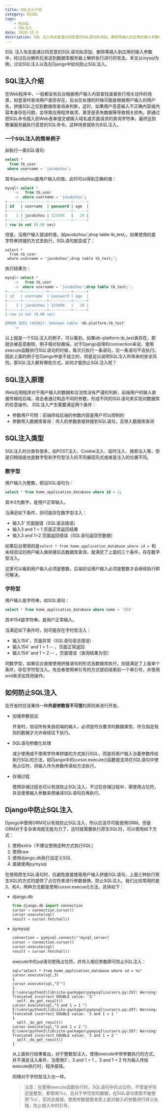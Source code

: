 ```yaml
---
title: SQL注入介绍
category: MySQL
tags:
	- MySQL
	- SQL注入
date: 2020-12-5
description: SQL 注入攻击是通过将恶意的SQL语句如添加、删除等插入到应用的输入参数中，经过后台解析后发送到数据库服务器上解析执行进行的攻击。本文以mysql为例，讨论SQL注入以及在Django中如何防止SQL注入。
---
```


SQL 注入攻击是通过将恶意的SQL语句如添加、删除等插入到应用的输入参数中，经过后台解析后发送到数据库服务器上解析执行进行的攻击。本文以mysql为例，讨论SQL注入以及在Django中如何防止SQL注入。

## SQL注入介绍

在Web程序中，一般都会有后台根据用户输入内容查找或者执行相关动作的场景，如登录时查询用户是否存在。后台在处理的时候可能是根据用户输入的用户名，拼接SQL之后到数据库查询来判断，这时，如果用户恶意输入不正确内容或内容本身存在问题，会导致应用程序崩溃，甚至是丢失数据等导致相关损失。即通过把SQL命令插入到Web表单提交或输入域名或页面请求的查询字符串，最终达到欺骗服务器执行恶意的SQL命令。这种场景就称为SQL注入。

### 一个SQL注入的简单例子

如执行一条SQL语句:

```sql
select * 
  from tb_user 
 where username = 'jacobzhou';
```

其中jacobzhou是用户输入的值，此时可以得到正确的值：

```sql
mysql> select * 
    ->   from tb_user 
    ->  where username = 'jacobzhou';
+------+-----------+----------+------+
| id   | username  | password | age  |
+------+-----------+----------+------+
|    1 | jacobzhou | 123456   |   29 |
+------+-----------+----------+------+
1 row in set (0.00 sec)
```

但是，当用户输入错误的值，如jacobzhou';drop table  tb_test;，如果使用的是字符串拼接的方式去执行，SQL语句就变成了：

```mysql
select * 
  from tb_user 
 where username = 'jacobzhou';drop table tb_test;';
```

执行结果为：

```sql
mysql> select * 
    ->   from tb_user 
    ->  where username = 'jacobzhou';drop table tb_test;';
+------+-----------+----------+------+
| id   | username  | password | age  |
+------+-----------+----------+------+
|    1 | jacobzhou | 123456   |   29 |
+------+-----------+----------+------+
1 row in set (0.00 sec)

ERROR 1051 (42S02): Unknown table 'db-platform.tb_test'
    '> 
```

以上就是一个SQL注入的例子，可以看到，如果db-platform.tb_test表存在，那就会被恶意删除。例子相对较极端，对于Django自带的connection来说，使用execute函数执行SQL语句的时候，每次只执行一条语句，后一条语句不会执行。因此上面的例子在Django中是不成立的，但是足以说明SQL注入所带来的安全风险。那SQL注入都有哪些方式，如何才能防止SQL注入呢？

## SQL注入原理

Web应用程序对于用户输入的数据和合法性没有严谨的判断，前端用户的输入直接传输给后端，攻击者通过构造不同的参数，形成不同的SQL语句来实现对数据库的任意操作。
SQL注入产生需要满足两个条件：

- 参数用户可控：前端传给后端的参数内容是用户可以控制的
- 参数带入数据库查询：传入的参数直接拼接到SQL语句，且带入数据库查询

## SQL注入类型

SQL注入的分类有很多，如POST注入、Cookie注入、延时注入、搜索注入等，但是归根结底也是数字型和字符型注入的不同展现形式或者是注入的位置不同。

### 数字型

用户输入为整数，假设SQL语句为：

```sql
select * from home_application_database where id = 3; 
```

其中3为数字，是用户正常输入。

当满足如下条件，则可能存在数字型注入：

- 输入3' 页面报错（SQL语法错误）
- 输入3 and 1 = 1 页面正常返回结果
- 输入3 and 1=2 页面返回错误（SQL语句返回空数据）

如果后台使用的是`select * from home_application_database where id = `和未经验证的用户输入做拼接后去数据库查询，就满足了上面的三个条件，存在数字型注入。

这里可以看到用户输入必须是整数，后端验证用户输入必须是整数才会继续执行即可解决。

### 字符型

用户输入是字符串，如SQL语句：

```sql
select * from home_application_database where name = '154'
```

其中154是字符串，是用户正常输入。

当满足如下条件时，则可能存在字符型注入：

- 输入154'，页面异常（SQL语句语法错误）
- 输入154' and 1 = 1 -- ，页面正常返回
- 输入154' and 1 = 2 -- ，页面错误（查询结果为空）

同数字型，如果后台直接使用拼接语句的形式去数据库执行，则就满足了上面单个条件，存在字符型注入。攻击者使用单引号的方式提前结束前一个单引号，并使用and来添加其他操作。

## 如何防止SQL注入

在开发时应该秉持一种**外部参数皆不可信**的原则来进行开发。

- 加强参数验证

  开发时，验证所有来自前端的输入，必须是符合要求的数据类型，符合指定规则的数据才允许继续往下执行。

- SQL语句参数化处理

  减少使用或不使用字符串拼接的方式执行SQL，而是将用户输入当着参数传给执行SQL的方法，如Django中的cursor.execute()函数就支持在SQL语句中使用占位符，将输入作为参数传递给方法执行。

- 存储过程

  使用存储过程也可以有效防止SQL注入，不过在存储过程中，需使用占位符，并且使用输入参数来预编译SQL语句后再执行。

## Django中防止SQL注入

Django中使用ORM可以有效防止SQL注入，所以应该尽可能使用ORM。但是ORM对于复杂查询就无能为力了，这时就需要执行原生SQL时，可以使用如下方式：

1. 使用extra（不建议使用这种方式执行SQL）
2. 使用raw
3. 使用django.db执行自定义SQL
4. 直接使用pymysql

在使用原生SQL语句时，应避免直接使用用户输入拼接SQL语句，上面三种执行原生SQL的方式均提供了占位符来进行参数替换，防止SQL注入。我们比较常用的是3、和4，两种方法都是使用cursor.execue()方法，具体如下：

- django.db

  ```python
  from django.db import connection
  cursor = connection.cursor()
  cursor.execute(sql)
  result = cursor.fetchall()
  ```

- pymysql

  ```python
  connection = pymysql.connect(**mysql_server)
  cursor = connection.cursor()
  cursor.execute(sql)
  result = cursor.fetchall()
  ```

  execute中的sql语句使用占位符，并传入相应参数即可防止SQL注入：

  ```
  sql="select * from home_application_database where id = %s" 
  cursor.execute(sql,3)
  1
  cursor.execute(sql,"3'")
  1
  E:\venv\python2\lib\site-packages\pymysql\cursors.py:297: Warning: Truncated incorrect DOUBLE value: '3''
    self._do_get_result()
  cursor.execute(sql,"3 and 1 = 1 ")
  E:\venv\python2\lib\site-packages\pymysql\cursors.py:297: Warning: Truncated incorrect DOUBLE value: '3 and 1 = 1 '
  1
    self._do_get_result()
  cursor.execute(sql,"3 and 1 = 2 ")
  E:\venv\python2\lib\site-packages\pymysql\cursors.py:297: Warning: Truncated incorrect DOUBLE value: '3 and 1 = 2 '
    self._do_get_result()
  1
  ```

  从上面执行结果看出，对于整数型注入，使用execute中带参数执行的方式，并不满足注入条件，当使用3'，3 and 1 = 1 ，3 and 1 = 2 作为输入传给execute执行时，程序报错。

  同理对于字符型注入也一样。

  > 注意：在使用execute函数执行时，SQL语句中的占位符，不管是字符还是整型，都使用%s，且对于字符型的数据，在SQL语句里面不能使用'%s'，否则会报错。使用参数替换本质上是对输入的参数进行转义处理，防止输入中的引号。


